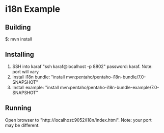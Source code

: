 i18n Example
============

Building
--------
$: mvn install

Installing
--------
1. SSH into karaf "ssh karaf@localhost -p 8802" password: karaf. Note: port will vary
2. Install i18n bundle: "install mvn:pentaho/pentaho-i18n-bundle/7.0-SNAPSHOT"
3. Install example: "install mvn:pentaho/pentaho-i18n-bundle-example/7.0-SNAPSHOT"

Running
--------
Open browser to "http://localhost:9052/i18n/index.html". Note: your port may be different.
